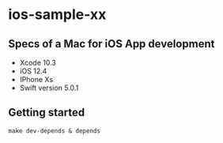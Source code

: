 # ios-sample-xx

## Specs of a Mac for iOS App development
* Xcode 10.3
* iOS 12.4
* IPhone Xs
* Swift version 5.0.1

## Getting started
```
make dev-depends & depends
```
